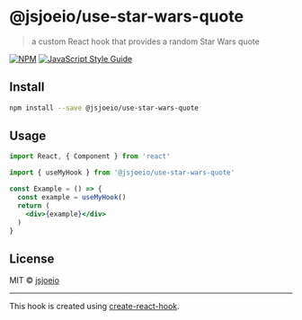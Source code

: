 # @jsjoeio/use-star-wars-quote

> a custom React hook that provides a random Star Wars quote

[![NPM](https://img.shields.io/npm/v/@jsjoeio/use-star-wars-quote.svg)](https://www.npmjs.com/package/@jsjoeio/use-star-wars-quote) [![JavaScript Style Guide](https://img.shields.io/badge/code_style-standard-brightgreen.svg)](https://standardjs.com)

## Install

```bash
npm install --save @jsjoeio/use-star-wars-quote
```

## Usage

```jsx
import React, { Component } from 'react'

import { useMyHook } from '@jsjoeio/use-star-wars-quote'

const Example = () => {
  const example = useMyHook()
  return (
    <div>{example}</div>
  )
}
```

## License

MIT © [jsjoeio](https://github.com/jsjoeio)

---

This hook is created using [create-react-hook](https://github.com/hermanya/create-react-hook).
